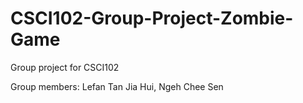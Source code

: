 # CSCI102-Group-Project-Zombie-Game
Group project for CSCI102

Group members: Lefan Tan Jia Hui, Ngeh Chee Sen
